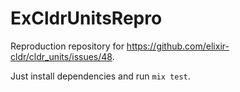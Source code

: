 # ExCldrUnitsRepro

Reproduction repository for https://github.com/elixir-cldr/cldr_units/issues/48.

Just install dependencies and run `mix test`.
